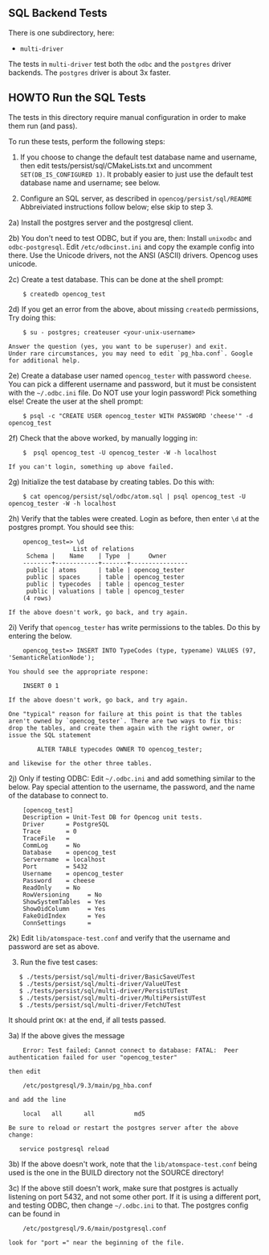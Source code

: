 
SQL Backend Tests
-----------------
There is one subdirectory, here:

* `multi-driver`

The tests in `multi-driver` test both the `odbc` and the `postgres`
driver backends.  The `postgres` driver is about 3x faster.


HOWTO Run the SQL Tests
-----------------------

The tests in this directory require manual configuration in order to
make them run (and pass).

To run these tests, perform the following steps:

1) If you choose to change the default test database name and username,
   then edit tests/persist/sql/CMakeLists.txt and uncomment
   `SET(DB_IS_CONFIGURED 1)`.  It probably easier to just use the default
   test database name and username; see below.

2) Configure an SQL server, as described in `opencog/persist/sql/README`
   Abbreiviated instructions follow below; else skip to step 3.

2a) Install the postgres server and the postgresql client.

2b) You don't need to test ODBC, but if you are, then:
    Install `unixodbc` and `odbc-postgresql`.
    Edit `/etc/odbcinst.ini` and copy the example config into there.
    Use the Unicode drivers, not the ANSI (ASCII) drivers. Opencog
    uses unicode.

2c) Create a test database. This can be done at the shell prompt:
```
    $ createdb opencog_test
```
2d) If you get an error from the above, about missing `createdb` permissions,
    Try doing this:
```
    $ su - postgres; createuser <your-unix-username>
```
    Answer the question (yes, you want to be superuser) and exit.
    Under rare circumstances, you may need to edit `pg_hba.conf`. Google
    for additional help.

2e) Create a database user named `opencog_tester` with password `cheese`.
    You can pick a different username and password, but it must be
    consistent with the `~/.odbc.ini` file. Do NOT use your login password!
    Pick something else! Create the user at the shell prompt:
```
    $ psql -c "CREATE USER opencog_tester WITH PASSWORD 'cheese'" -d opencog_test
```
2f) Check that the above worked, by manually logging in:
```
    $  psql opencog_test -U opencog_tester -W -h localhost
```
    If you can't login, something up above failed.

2g) Initialize the test database by creating tables. Do this with:
```
    $ cat opencog/persist/sql/odbc/atom.sql | psql opencog_test -U opencog_tester -W -h localhost
```
2h) Verify that the tables were created. Login as before, then enter
    `\d` at the postgres prompt.  You should see this:
```
    opencog_test=> \d
                  List of relations
     Schema |    Name    | Type  |     Owner
    --------+------------+-------+----------------
     public | atoms      | table | opencog_tester
     public | spaces     | table | opencog_tester
     public | typecodes  | table | opencog_tester
     public | valuations | table | opencog_tester
    (4 rows)
```
    If the above doesn't work, go back, and try again.

2i) Verify that `opencog_tester` has write permissions to the tables. Do
    this by entering the below.
```
    opencog_test=> INSERT INTO TypeCodes (type, typename) VALUES (97, 'SemanticRelationNode');
```
    You should see the appropriate respone:
```
    INSERT 0 1
```
    If the above doesn't work, go back, and try again.

    One "typical" reason for failure at this point is that the tables
    aren't owned by `opencog_tester`. There are two ways to fix this:
    drop the tables, and create them again with the right owner, or
    issue the SQL statement
```
        ALTER TABLE typecodes OWNER TO opencog_tester;
```
    and likewise for the other three tables.

2j) Only if testing ODBC:
    Edit `~/.odbc.ini` and add something similar to the below. Pay special
    attention to the username, the password, and the name of the database
    to connect to.
```
    [opencog_test]
    Description = Unit-Test DB for Opencog unit tests.
    Driver      = PostgreSQL
    Trace       = 0
    TraceFile   =
    CommLog     = No
    Database    = opencog_test
    Servername  = localhost
    Port        = 5432
    Username    = opencog_tester
    Password    = cheese
    ReadOnly    = No
    RowVersioning     = No
    ShowSystemTables  = Yes
    ShowOidColumn     = Yes
    FakeOidIndex      = Yes
    ConnSettings      =
```

2k) Edit `lib/atomspace-test.conf` and verify that the username and password
    are set as above.

3) Run the five test cases:

```
   $ ./tests/persist/sql/multi-driver/BasicSaveUTest
   $ ./tests/persist/sql/multi-driver/ValueUTest
   $ ./tests/persist/sql/multi-driver/PersistUTest
   $ ./tests/persist/sql/multi-driver/MultiPersistUTest
   $ ./tests/persist/sql/multi-driver/FetchUTest
```
   It should print `OK!` at the end, if all tests passed.

3a) If the above gives the message
```
    Error: Test failed: Cannot connect to database: FATAL:  Peer authentication failed for user "opencog_tester"
```
    then edit
```
    /etc/postgresql/9.3/main/pg_hba.conf
```
    and add the line
```
    local   all      all           md5
```
    Be sure to reload or restart the postgres server after the above change:
```
   service postgresql reload
```


3b) If the above doesn't work, note that the `lib/atomspace-test.conf`
    being used is the one in the BUILD directory not the SOURCE directory!

3c) If the above still doesn't work, make sure that postgres is actually
    listening on port 5432, and not some other port.  If it is using a
    different port, and testing ODBC, then change `~/.odbc.ini` to that.
    The postgres config can be found in
```
    /etc/postgresql/9.6/main/postgresql.conf
```
    look for "port =" near the beginning of the file.
